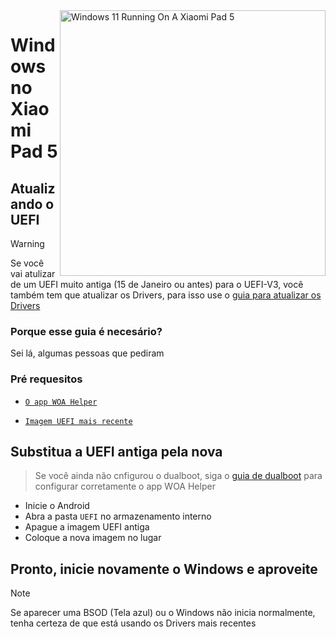 <img align="right" src="https://raw.githubusercontent.com/erdilS/Port-Windows-11-Xiaomi-Pad-5/main/nabu.png" width="425" alt="Windows 11 Running On A Xiaomi Pad 5">

# Windows no Xiaomi Pad 5

## Atualizando o UEFI
> [!Warning]
> Se você vai atulizar de um UEFI muito antiga (15 de Janeiro ou antes) para o UEFI-V3, você também tem que atualizar os Drivers, para isso use o [guia para atualizar os Drivers](update-pt.md)

### Porque esse guia é necesário?

Sei lá, algumas pessoas que pediram

### Pré requesitos
- [```O app WOA Helper```](https://github.com/erdilS/Port-Windows-11-Xiaomi-Pad-5/releases/download/dualboot/woahelper.apk)
  
- [```Imagem UEFI mais recente```](https://github.com/erdilS/Port-Windows-11-Xiaomi-Pad-5/releases/download/UEFI/uefi-v3.img)

## Substitua a UEFI antiga pela nova
> Se você ainda não cnfigurou o dualboot, siga o [guia de dualboot](/guide/Portuguese/dualboot-pt.md) para configurar corretamente o app WOA Helper
- Inicie o Android
- Abra a pasta `UEFI` no armazenamento interno
- Apague a imagem UEFI antiga
- Coloque a nova imagem no lugar

## Pronto, inicie novamente o Windows e aproveite

> [!NOTE]
>  Se aparecer uma BSOD (Tela azul) ou o Windows não inicia normalmente, tenha certeza de que está usando os Drivers mais recentes









